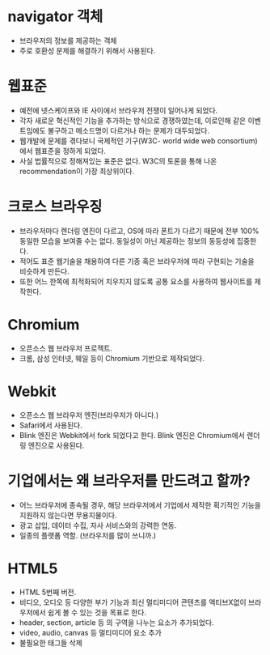 # navigator 객체

- 브라우저의 정보를 제공하는 객체
- 주로 호환성 문제를 해결하기 위해서 사용된다.

# 웹표준

- 예전에 넷스케이프와 IE 사이에서 브라우저 전쟁이 일어나게 되었다.
- 각자 새로운 혁신적인 기능을 추가하는 방식으로 경쟁하였는데, 이로인해 같은 이벤트임에도 불구하고 메소드명이 다르거나 하는 문제가 대두되었다.
- 웹개발에 문제를 겪다보니 국제적인 기구(W3C- world wide web consortium)에서 웹표준을 정하게 되었다.
- 사실 법률적으로 정해져있는 표준은 없다. W3C의 토론을 통해 나온 recommendation이 가장 최상위이다.

# 크로스 브라우징

- 브라우저마다 렌더링 엔진이 다르고, OS에 따라 폰트가 다르기 때문에 전부 100% 동일한 모습을 보여줄 수는 없다. 동일성이 아닌 제공하는 정보의 동등성에 집중한다.
- 적어도 표준 웹기술을 채용하여 다른 기종 혹은 브라우저에 따라 구현되는 기술을 비슷하게 만든다.
- 또한 어느 한쪽에 최적화되어 치우치지 않도록 공통 요소를 사용하여 웹사이트를 제작한다.

# Chromium

- 오픈소스 웹 브라우저 프로젝트.
- 크롬, 삼성 인터넷, 웨일 등이 Chromium 기반으로 제작되었다.

# Webkit

- 오픈소스 웹 브라우저 엔진(브라우저가 아니다.)
- Safari에서 사용된다.
- Blink 엔진은 Webkit에서 fork 되었다고 한다. Blink 엔진은 Chromium에서 렌더링 엔진으로 사용된다.

# 기업에서는 왜 브라우저를 만드려고 할까?

- 어느 브라우저에 종속될 경우, 해당 브라우저에서 기업에서 제작한 획기적인 기능을 지원하지 않는다면 무용지물이다.
- 광고 삽입, 데이터 수집, 자사 서비스와의 강력한 연동.
- 일종의 플랫폼 역할. (브라우저를 많이 쓰니까.)

# HTML5

- HTML 5번째 버전.
- 비디오, 오디오 등 다양한 부가 기능과 최신 멀티미디어 콘텐츠를 액티브X없이 브라우저에서 쉽게 볼 수 있는 것을 목표로 한다.
- header, section, article 등 의 구역을 나누는 요소가 추가되었다.
- video, audio, canvas 등 멀티미디어 요소 추가
- 불필요한 태그들 삭제
